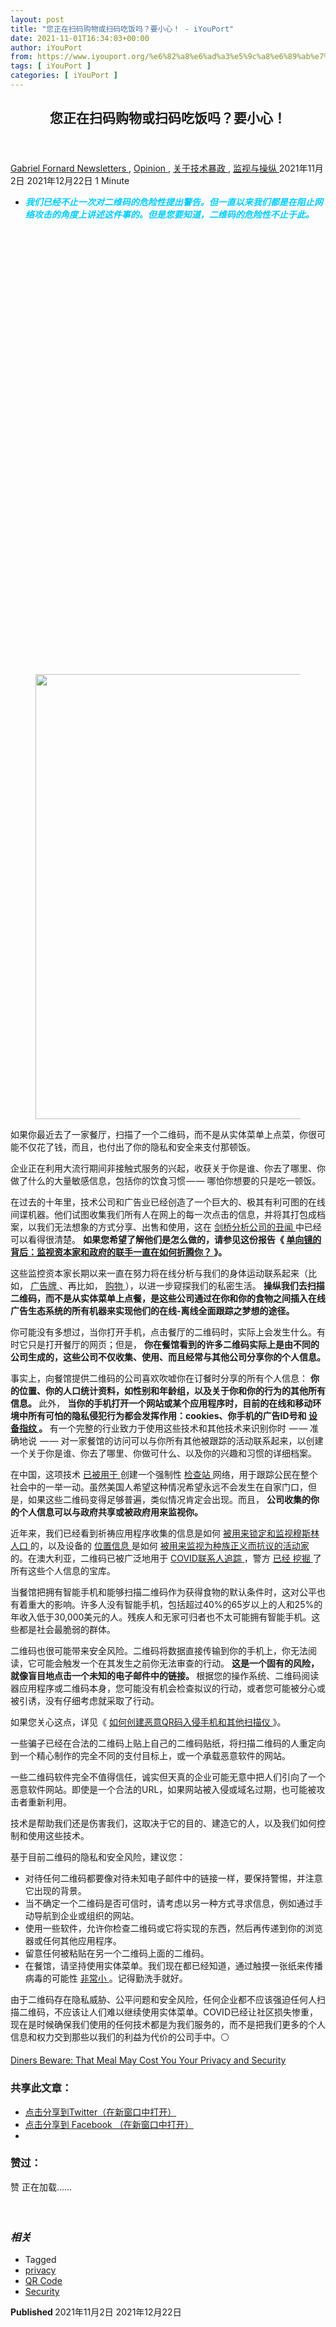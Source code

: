 ```yaml
---
layout: post
title: "您正在扫码购物或扫码吃饭吗？要小心！ - iYouPort"
date: 2021-11-01T16:34:03+00:00
author: iYouPort
from: https://www.iyouport.org/%e6%82%a8%e6%ad%a3%e5%9c%a8%e6%89%ab%e7%a0%81%e8%b4%ad%e7%89%a9%e6%88%96%e6%89%ab%e7%a0%81%e5%90%83%e9%a5%ad%e5%90%97%ef%bc%9f%e8%a6%81%e5%b0%8f%e5%bf%83%ef%bc%81/
tags: [ iYouPort ]
categories: [ iYouPort ]
---
```


<article class="post-17307 post type-post status-publish format-standard has-post-thumbnail hentry category-newsletters category-opinion category-46 category-20 tag-privacy tag-qr-code tag-security" id="post-17307">
 <header class="entry-header">
  <h1 class="entry-title">
   您正在扫码购物或扫码吃饭吗？要小心！
  </h1>
 </header>
 <div class="entry-meta">
  <span class="byline">
   <a href="https://www.iyouport.org/author/gabrielfornard/" rel="author" title="文章作者 Gabriel Fornard">
    Gabriel Fornard
   </a>
  </span>
  <span class="cat-links">
   <a href="https://www.iyouport.org/category/newsletters/" rel="category tag">
    Newsletters
   </a>
   ,
   <a href="https://www.iyouport.org/category/opinion/" rel="category tag">
    Opinion
   </a>
   ,
   <a href="https://www.iyouport.org/category/%e5%85%b3%e4%ba%8e%e6%8a%80%e6%9c%af%e6%9a%b4%e6%94%bf/" rel="category tag">
    关于技术暴政
   </a>
   ,
   <a href="https://www.iyouport.org/category/%e7%9b%91%e8%a7%86%e4%b8%8e%e6%93%8d%e7%ba%b5/" rel="category tag">
    监视与操纵
   </a>
  </span>
  <span class="published-on">
   <time class="entry-date published" datetime="2021-11-02T00:34:03+08:00">
    2021年11月2日
   </time>
   <time class="updated" datetime="2021-12-22T00:56:24+08:00">
    2021年12月22日
   </time>
  </span>
  <span class="word-count">
   1 Minute
  </span>
 </div>
 <div class="entry-content">
  <ul>
   <li>
    <span style="color: #00ccff;">
     <em>
      <strong>
       我们已经不止一次对二维码的危险性提出警告。但一直以来我们都是在阻止网络攻击的角度上讲述这件事的。但是您要知道，二维码的危险性不止于此。
      </strong>
     </em>
    </span>
   </li>
  </ul>
  <div class="captioned-image-container">
   <figure>
    <a class="image-link image2 image2-712-728" href="https://i0.wp.com/cdn.substack.com/image/fetch/f_auto,q_auto:good,fl_progressive:steep/https%3A%2F%2Fbucketeer-e05bbc84-baa3-437e-9518-adb32be77984.s3.amazonaws.com%2Fpublic%2Fimages%2F0b133b7b-4f7c-41b1-89df-e62fb432711a_1067x712.png?ssl=1" rel="nofollow noopener" target="_blank">
     <img alt="" class="sizing-default aligncenter jetpack-lazy-image" data-attrs='{"src":"https://bucketeer-e05bbc84-baa3-437e-9518-adb32be77984.s3.amazonaws.com/public/images/0b133b7b-4f7c-41b1-89df-e62fb432711a_1067x712.png","fullscreen":null,"height":712,"width":1067,"resizeWidth":null,"bytes":null,"alt":null,"title":null,"type":null,"href":null}' data-lazy-src="https://i0.wp.com/cdn.substack.com/image/fetch/w_1100,c_limit,f_auto,q_auto:good,fl_progressive:steep/https%3A%2F%2Fbucketeer-e05bbc84-baa3-437e-9518-adb32be77984.s3.amazonaws.com%2Fpublic%2Fimages%2F0b133b7b-4f7c-41b1-89df-e62fb432711a_1067x712.png?resize=728%2C712&amp;is-pending-load=1#038;ssl=1" data-recalc-dims="1" height="712" src="https://i0.wp.com/cdn.substack.com/image/fetch/w_1100,c_limit,f_auto,q_auto:good,fl_progressive:steep/https%3A%2F%2Fbucketeer-e05bbc84-baa3-437e-9518-adb32be77984.s3.amazonaws.com%2Fpublic%2Fimages%2F0b133b7b-4f7c-41b1-89df-e62fb432711a_1067x712.png?resize=728%2C712&amp;ssl=1" srcset="data:image/gif;base64,R0lGODlhAQABAIAAAAAAAP///yH5BAEAAAAALAAAAAABAAEAAAIBRAA7" width="728"/>
     <noscript>
      <img alt="" class="sizing-default aligncenter" data-attrs='{"src":"https://bucketeer-e05bbc84-baa3-437e-9518-adb32be77984.s3.amazonaws.com/public/images/0b133b7b-4f7c-41b1-89df-e62fb432711a_1067x712.png","fullscreen":null,"height":712,"width":1067,"resizeWidth":null,"bytes":null,"alt":null,"title":null,"type":null,"href":null}' data-recalc-dims="1" height="712" src="https://i0.wp.com/cdn.substack.com/image/fetch/w_1100,c_limit,f_auto,q_auto:good,fl_progressive:steep/https%3A%2F%2Fbucketeer-e05bbc84-baa3-437e-9518-adb32be77984.s3.amazonaws.com%2Fpublic%2Fimages%2F0b133b7b-4f7c-41b1-89df-e62fb432711a_1067x712.png?resize=728%2C712&amp;ssl=1" width="728"/>
     </noscript>
    </a>
   </figure>
  </div>
  <p>
   如果你最近去了一家餐厅，扫描了一个二维码，而不是从实体菜单上点菜，你很可能不仅花了钱，而且，也付出了你的隐私和安全来支付那顿饭。
  </p>
  <p>
   企业正在利用大流行期间非接触式服务的兴起，收获关于你是谁、你去了哪里、你做了什么的大量敏感信息，包括你的饮食习惯 — — 哪怕你想要的只是吃一顿饭。
  </p>
  <p>
   在过去的十年里，技术公司和广告业已经创造了一个巨大的、极其有利可图的在线间谍机器。他们试图收集我们所有人在网上的每一次点击的信息，并将其打包成档案，以我们无法想象的方式分享、出售和使用，这在
   <a href="https://iyouport.substack.com/p/pr" rel="">
    剑桥分析公司的丑闻
   </a>
   中已经可以看得很清楚。
   <strong>
    如果您希望了解他们是怎么做的，请参见这份报告《
    <a href="https://iyouport.substack.com/p/lr--67d" rel="">
     单向镜的背后：监视资本家和政府的联手一直在如何折腾你？
    </a>
    》。
   </strong>
  </p>
  <p>
   这些监控资本家长期以来一直在努力将在线分析与我们的身体运动联系起来（比如，
   <a href="https://www.iyouport.org/%e4%b8%ba%e4%bb%80%e4%b9%88%e8%a6%81%e4%bd%a0%e8%bf%9c%e7%a6%bb%e5%b9%bf%e5%91%8a%e7%89%8c-%e8%80%81%e5%a4%a7%e5%93%a5%e6%9d%a5%e4%ba%86/" rel="">
    广告牌
   </a>
   、再比如，
   <a href="https://www.iyouport.org/%e8%b4%ad%e7%89%a9%e4%b8%ad%e7%9a%84%e9%9a%90%e7%a7%81%e6%b3%84%e6%bc%8f%ef%bc%9a%e4%b8%8d%e8%ae%ba%e6%98%af%e5%9c%a8%e7%ba%bf%e5%89%81%e6%89%8b%e8%bf%98%e6%98%af%e5%ae%9e%e4%bd%93%e5%ba%97%ef%bc%8c/" rel="">
    购物
   </a>
   ），以进一步窥探我们的私密生活。
   <strong>
    操纵我们去扫描二维码，而不是从实体菜单上点餐，是这些公司通过在你和你的食物之间插入在线广告生态系统的所有机器来实现他们的在线-离线全面跟踪之梦想的途径。
   </strong>
  </p>
  <p>
   你可能没有多想过，当你打开手机，点击餐厅的二维码时，实际上会发生什么。有时它只是打开餐厅的网页；但是，
   <strong>
    你在餐馆看到的许多二维码实际上是由不同的公司生成的，这些公司不仅收集、使用、而且经常与其他公司分享你的个人信息。
   </strong>
  </p>
  <p>
   事实上，向餐馆提供二维码的公司喜欢吹嘘你在订餐时分享的所有个人信息：
   <strong>
    你的位置、你的人口统计资料，如性别和年龄组，以及关于你和你的行为的其他所有信息。
   </strong>
   此外，
   <strong>
    当你的手机打开一个网站或某个应用程序时，目前的在线和移动环境中所有可怕的隐私侵犯行为都会发挥作用：cookies、你手机的广告ID号和
    <a href="https://www.iyouport.org/%e6%97%a8%e5%9c%a8%e5%af%b9%e6%8a%97%e6%8c%87%e7%ba%b9%e8%bf%bd%e8%b8%aa%e7%9a%84%e6%89%a9%e5%b1%95%e7%a8%8b%e5%ba%8f%e5%a6%82%e4%bd%95%e4%bb%a4%e6%8c%87%e7%ba%b9%e8%bf%bd%e8%b8%aa%e5%8f%98%e5%be%97/" rel="">
     设备指纹
    </a>
    。
   </strong>
   有一个完整的行业致力于使用这些技术和其他技术来识别你时  — — 准确地说  — — 对一家餐馆的访问可以与你所有其他被跟踪的活动联系起来，以创建一个关于你是谁、你去了哪里、你做可什么、以及你的兴趣和习惯的详细档案。
  </p>
  <p>
   在中国，这项技术
   <a href="https://www.aclu.org/sites/default/files/field_document/limits_of_location_tracking_in_an_epidemic.pdf" rel="">
    已被用于
   </a>
   创建一个强制性
   <a href="https://twitter.com/CarolYujiaYin/status/1239583581325778944" rel="">
    检查站
   </a>
   网络，用于跟踪公民在整个社会中的一举一动。虽然美国人希望这种情况希望永远不会发生在自家门口，但是，如果这些二维码变得足够普遍，类似情况肯定会出现。而且，
   <strong>
    公司收集的你的个人信息可以与政府共享或被政府用来监视你。
   </strong>
  </p>
  <p>
   近年来，我们已经看到祈祷应用程序收集的信息是如何
   <a href="https://www.aclu.org/news/religious-liberty/for-muslims-even-prayers-arent-private/" rel="">
    被用来锁定和监视穆斯林人口
   </a>
   的，以及设备的
   <a href="https://iyouport.substack.com/p/b5f" rel="">
    位置信息
   </a>
   是如何
   <a href="https://iyouport.substack.com/p/blm1" rel="">
    被用来监视为种族正义而抗议的活动家
   </a>
   的。在澳大利亚，二维码已被广泛地用于
   <a href="https://iyouport.substack.com/p/f72" rel="">
    COVID联系人追踪
   </a>
   ，警方
   <a href="https://www.innovationaus.com/qld-police-accessed-qr-code-check-in-app-data/" rel="">
    已经
   </a>
   <a href="https://www.startupdaily.net/2021/06/police-accessing-qr-code-data-from-the-safewa-app-undermines-public-trust-in-privacy/" rel="">
    挖掘
   </a>
   了所有这些个人信息的宝库。
  </p>
  <p>
   当餐馆把拥有智能手机和能够扫描二维码作为获得食物的默认条件时，这对公平也有着重大的影响。许多人没有智能手机，包括超过40%的65岁以上的人和25%的年收入低于30,000美元的人。残疾人和无家可归者也不太可能拥有智能手机。这些都是社会最脆弱的群体。
  </p>
  <p>
   二维码也很可能带来安全风险。二维码将数据直接传输到你的手机上，你无法阅读，它可能会触发一个在其发生之前你无法审查的行动。
   <strong>
    这是一个固有的风险，就像盲目地点击一个未知的电子邮件中的链接。
   </strong>
   根据您的操作系统、二维码阅读器应用程序或二维码本身，您可能没有机会检查拟议的行动，或者您可能被分心或被引诱，没有仔细考虑就采取了行动。
  </p>
  <p>
   如果您关心这点，详见《
   <a href="https://www.iyouport.org/%e5%a6%82%e4%bd%95%e5%88%9b%e5%bb%ba%e6%81%b6%e6%84%8fqr%e7%a0%81%e5%85%a5%e4%be%b5%e6%89%8b%e6%9c%ba%e5%92%8c%e5%85%b6%e4%bb%96%e6%89%ab%e6%8f%8f%e4%bb%aa/" rel="">
    如何创建恶意QR码入侵手机和其他扫描仪
   </a>
   》。
  </p>
  <p>
   一些骗子已经在合法的二维码上贴上自己的二维码贴纸，将扫描二维码的人重定向到一个精心制作的完全不同的支付目标上，或一个承载恶意软件的网站。
  </p>
  <p>
   一些二维码软件完全不值得信任，诚实但天真的企业可能无意中把人们引向了一个恶意软件网站。即使是一个合法的URL，如果网站被入侵或域名过期，也可能被攻击者重新利用。
  </p>
  <p>
   技术是帮助我们还是伤害我们，这取决于它的目的、建造它的人，以及我们如何控制和使用这些技术。
  </p>
  <p>
   基于目前二维码的隐私和安全风险，建议您：
  </p>
  <ul>
   <li>
    对待任何二维码都要像对待未知电子邮件中的链接一样，要保持警惕，并注意它出现的背景。
   </li>
   <li>
    当不确定一个二维码是否可信时，请考虑以另一种方式寻求信息，例如通过手动导航到企业或组织的网站。
   </li>
   <li>
    使用一些软件，允许你检查二维码或它将实现的东西，然后再传递到你的浏览器或任何其他应用程序。
   </li>
   <li>
    留意任何被粘贴在另一个二维码上面的二维码。
   </li>
   <li>
    在餐馆，请坚持使用实体菜单。我们现在都已经知道，通过触摸一张纸来传播病毒的可能性
    <a href="https://www.cdc.gov/coronavirus/2019-ncov/more/science-and-research/surface-transmission.html" rel="">
     非常小
    </a>
    。记得勤洗手就好。
   </li>
  </ul>
  <p>
   由于二维码存在隐私威胁、公平问题和安全风险，任何企业都不应该强迫任何人扫描二维码，不应该让人们难以继续使用实体菜单。COVID已经让社区损失惨重，现在是时候确保我们使用的任何技术都是为我们服务的，而不是把我们更多的个人信息和权力交到那些以我们的利益为代价的公司手中。⚪️
  </p>
  <p>
   <a href="https://www.aclu.org/news/privacy-technology/diners-beware-that-meal-may-cost-you-your-privacy-and-security/" rel="">
    Diners Beware: That Meal May Cost You Your Privacy and Security
   </a>
  </p>
  <div id="atatags-1611829871-61c2835af1776">
  </div>
  <div class="sharedaddy sd-sharing-enabled">
   <div class="robots-nocontent sd-block sd-social sd-social-icon sd-sharing">
    <h3 class="sd-title">
     共享此文章：
    </h3>
    <div class="sd-content">
     <ul>
      <li class="share-twitter">
       <a class="share-twitter sd-button share-icon no-text" data-shared="sharing-twitter-17307" href="https://www.iyouport.org/%e6%82%a8%e6%ad%a3%e5%9c%a8%e6%89%ab%e7%a0%81%e8%b4%ad%e7%89%a9%e6%88%96%e6%89%ab%e7%a0%81%e5%90%83%e9%a5%ad%e5%90%97%ef%bc%9f%e8%a6%81%e5%b0%8f%e5%bf%83%ef%bc%81/?share=twitter" rel="nofollow noopener noreferrer" target="_blank" title="点击分享到Twitter">
        <span>
        </span>
        <span class="sharing-screen-reader-text">
         点击分享到Twitter（在新窗口中打开）
        </span>
       </a>
      </li>
      <li class="share-facebook">
       <a class="share-facebook sd-button share-icon no-text" data-shared="sharing-facebook-17307" href="https://www.iyouport.org/%e6%82%a8%e6%ad%a3%e5%9c%a8%e6%89%ab%e7%a0%81%e8%b4%ad%e7%89%a9%e6%88%96%e6%89%ab%e7%a0%81%e5%90%83%e9%a5%ad%e5%90%97%ef%bc%9f%e8%a6%81%e5%b0%8f%e5%bf%83%ef%bc%81/?share=facebook" rel="nofollow noopener noreferrer" target="_blank" title="点击分享到 Facebook ">
        <span>
        </span>
        <span class="sharing-screen-reader-text">
         点击分享到 Facebook （在新窗口中打开）
        </span>
       </a>
      </li>
      <li class="share-end">
      </li>
     </ul>
    </div>
   </div>
  </div>
  <div class="sharedaddy sd-block sd-like jetpack-likes-widget-wrapper jetpack-likes-widget-unloaded" data-name="like-post-frame-161182987-17307-61c2835af1e53" data-src="https://widgets.wp.com/likes/#blog_id=161182987&amp;post_id=17307&amp;origin=www.iyouport.org&amp;obj_id=161182987-17307-61c2835af1e53" data-title="点赞或转载" id="like-post-wrapper-161182987-17307-61c2835af1e53">
   <h3 class="sd-title">
    赞过：
   </h3>
   <div class="likes-widget-placeholder post-likes-widget-placeholder" style="height: 55px;">
    <span class="button">
     <span>
      赞
     </span>
    </span>
    <span class="loading">
     正在加载……
    </span>
   </div>
   <span class="sd-text-color">
   </span>
   <a class="sd-link-color">
   </a>
  </div>
  <div class="jp-relatedposts" id="jp-relatedposts">
   <h3 class="jp-relatedposts-headline">
    <em>
     相关
    </em>
   </h3>
  </div>
 </div>
 <div class="entry-footer">
  <ul class="post-tags light-text">
   <li>
    Tagged
   </li>
   <li>
    <a href="https://www.iyouport.org/tag/privacy/" rel="tag">
     privacy
    </a>
   </li>
   <li>
    <a href="https://www.iyouport.org/tag/qr-code/" rel="tag">
     QR Code
    </a>
   </li>
   <li>
    <a href="https://www.iyouport.org/tag/security/" rel="tag">
     Security
    </a>
   </li>
  </ul>
 </div>
 <div class="entry-author-wrapper">
  <div class="site-posted-on">
   <strong>
    Published
   </strong>
   <time class="entry-date published" datetime="2021-11-02T00:34:03+08:00">
    2021年11月2日
   </time>
   <time class="updated" datetime="2021-12-22T00:56:24+08:00">
    2021年12月22日
   </time>
  </div>
 </div>
</article>

